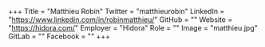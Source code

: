 +++
Title = "Matthieu Robin"
Twitter = "matthieurobin"
LinkedIn = "https://www.linkedin.com/in/robinmatthieu/"
GitHub = ""
Website = "https://hidora.com/"
Employer = "Hidora"
Role = ""
Image = "matthieu.jpg"
GitLab = ""
Facebook = ""
+++
